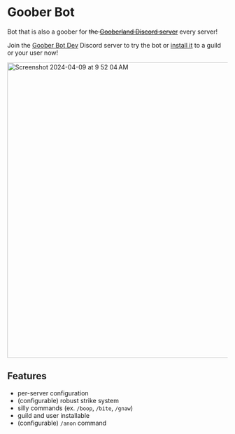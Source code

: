 # Goober Bot

<!--- [![Rust](https://github.com/valentinegb/goober-bot/actions/workflows/rust.yml/badge.svg)](https://github.com/valentinegb/goober-bot/actions/workflows/rust.yml) --->

Bot that is also a goober for ~~the [Gooberland Discord server](https://discord.gg/NCd88hxUFc)~~ every server!

Join the [Goober Bot Dev](https://discord.gg/7v2aY2YzJU) Discord server to try the bot or [install it](https://discord.com/oauth2/authorize?client_id=1226752321971687537) to a guild or your user now!

<img width="674" alt="Screenshot 2024-04-09 at 9 52 04 AM" src="https://github.com/valentinegb/goober-bot/assets/35977727/57d110bf-97da-4c2e-a78a-fee1eb5e0307">

## Features

- per-server configuration
- (configurable) robust strike system
- silly commands (ex. `/boop`, `/bite`, `/gnaw`)
- guild and user installable
- (configurable) `/anon` command
